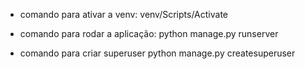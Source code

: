 * comando para ativar a venv:
    venv/Scripts/Activate

* comando para rodar a aplicação:
    python manage.py runserver

* comando para criar superuser
    python manage.py createsuperuser
